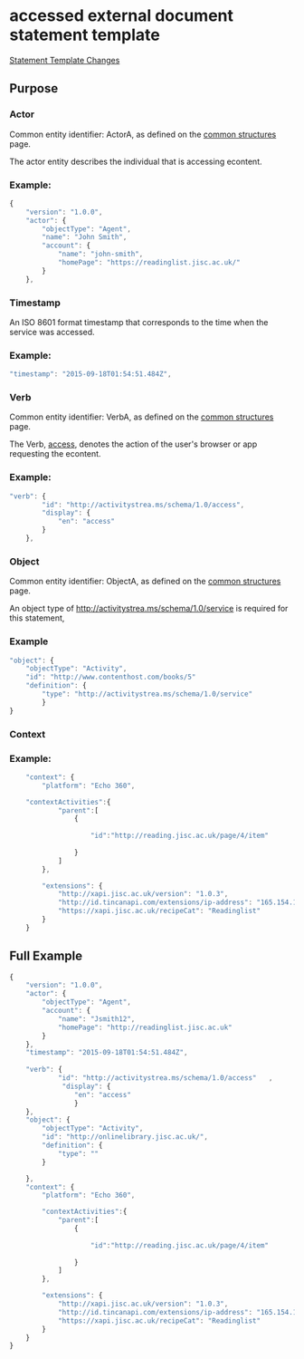 # accessed external document statement template

[Statement Template Changes](/version_changes.md#access_service)


## Purpose



### Actor
Common entity identifier:  ActorA, as defined on the [common structures](/common_structures.md#actora) page.

The actor entity describes the individual that is accessing econtent.

### Example:

``` Javascript
{
    "version": "1.0.0",
    "actor": {
        "objectType": "Agent",
        "name": "John Smith",
        "account": {
            "name": "john-smith",
            "homePage": "https://readinglist.jisc.ac.uk/"
        }
    },
```

### Timestamp
An ISO 8601 format timestamp that corresponds to the time when the service was accessed.

### Example:

``` javascript
"timestamp": "2015-09-18T01:54:51.484Z",
`````` 

### Verb
Common entity identifier: VerbA, as defined on the [common structures](/common_structures.md#verba) page.

The Verb, [access](/vocabulary.md#verbs), denotes the action of the user's browser or app requesting the econtent.

### Example:

``` javascript
"verb": {
        "id": "http://activitystrea.ms/schema/1.0/access",
        "display": {
            "en": "access"
        }
    },
```


### Object
Common entity identifier: ObjectA, as defined on the [common structures](/common_structures.md#objecta) page. 

An object type of http://activitystrea.ms/schema/1.0/service is required for this statement,

### Example

``` javascript
"object": {
	"objectType": "Activity",
	"id": "http://www.contenthost.com/books/5"   	 	
	"definition": {
		"type": "http://activitystrea.ms/schema/1.0/service"
    	}
}
```



### Context


### Example:

``` javascript
	"context": {
		"platform": "Echo 360",

	"contextActivities":{
            "parent":[
                {
                    
                    "id":"http://reading.jisc.ac.uk/page/4/item"
                    
                }
            ]
        },

		"extensions": {
			"http://xapi.jisc.ac.uk/version": "1.0.3",
			"http://id.tincanapi.com/extensions/ip-address": "165.154.154.1",
			"https://xapi.jisc.ac.uk/recipeCat": "Readinglist"
		}
	}
```


## Full Example
``` javascript
{
	"version": "1.0.0",
	"actor": {
		"objectType": "Agent",
		"account": {
			"name": "Jsmith12",
			"homePage": "http://readinglist.jisc.ac.uk"
		}
	},
	"timestamp": "2015-09-18T01:54:51.484Z",
	
	"verb": {
        	"id": "http://activitystrea.ms/schema/1.0/access"	,
       		 "display": {
           		"en": "access"
        		}
	},
	"object": {
		"objectType": "Activity",
		"id": "http://onlinelibrary.jisc.ac.uk/",
		"definition": {
			"type": ""
		}

	},	
	"context": {
		"platform": "Echo 360",

		"contextActivities":{
            "parent":[
                {
                    
                    "id":"http://reading.jisc.ac.uk/page/4/item"
                    
                }
            ]
        },

		"extensions": {
			"http://xapi.jisc.ac.uk/version": "1.0.3",
			"http://id.tincanapi.com/extensions/ip-address": "165.154.154.1",
			"https://xapi.jisc.ac.uk/recipeCat": "Readinglist"
		}
	}
}
```

